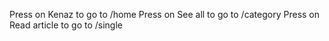Press on Kenaz to go to /home
Press on See all to go to /category
Press on Read article to go to /single
